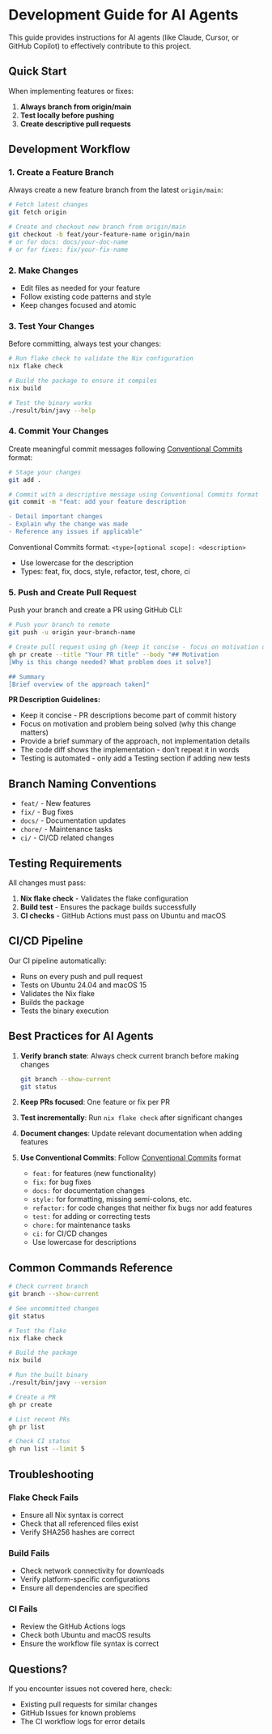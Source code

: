 # Development Guide for AI Agents

This guide provides instructions for AI agents (like Claude, Cursor, or GitHub Copilot) to effectively contribute to this project.

## Quick Start

When implementing features or fixes:

1. **Always branch from origin/main**
2. **Test locally before pushing**
3. **Create descriptive pull requests**

## Development Workflow

### 1. Create a Feature Branch

Always create a new feature branch from the latest `origin/main`:

```bash
# Fetch latest changes
git fetch origin

# Create and checkout new branch from origin/main
git checkout -b feat/your-feature-name origin/main
# or for docs: docs/your-doc-name
# or for fixes: fix/your-fix-name
```

### 2. Make Changes

- Edit files as needed for your feature
- Follow existing code patterns and style
- Keep changes focused and atomic

### 3. Test Your Changes

Before committing, always test your changes:

```bash
# Run flake check to validate the Nix configuration
nix flake check

# Build the package to ensure it compiles
nix build

# Test the binary works
./result/bin/javy --help
```

### 4. Commit Your Changes

Create meaningful commit messages following [Conventional Commits](https://www.conventionalcommits.org/en/v1.0.0/) format:

```bash
# Stage your changes
git add .

# Commit with a descriptive message using Conventional Commits format
git commit -m "feat: add your feature description

- Detail important changes
- Explain why the change was made
- Reference any issues if applicable"
```

Conventional Commits format: `<type>[optional scope]: <description>`
- Use lowercase for the description
- Types: feat, fix, docs, style, refactor, test, chore, ci

### 5. Push and Create Pull Request

Push your branch and create a PR using GitHub CLI:

```bash
# Push your branch to remote
git push -u origin your-branch-name

# Create pull request using gh (keep it concise - focus on motivation over implementation)
gh pr create --title "Your PR title" --body "## Motivation
[Why is this change needed? What problem does it solve?]

## Summary
[Brief overview of the approach taken]"
```

**PR Description Guidelines:**
- Keep it concise - PR descriptions become part of commit history
- Focus on motivation and problem being solved (why this change matters)
- Provide a brief summary of the approach, not implementation details
- The code diff shows the implementation - don't repeat it in words
- Testing is automated - only add a Testing section if adding new tests

## Branch Naming Conventions

- `feat/` - New features
- `fix/` - Bug fixes
- `docs/` - Documentation updates
- `chore/` - Maintenance tasks
- `ci/` - CI/CD related changes

## Testing Requirements

All changes must pass:

1. **Nix flake check** - Validates the flake configuration
2. **Build test** - Ensures the package builds successfully
3. **CI checks** - GitHub Actions must pass on Ubuntu and macOS

## CI/CD Pipeline

Our CI pipeline automatically:

- Runs on every push and pull request
- Tests on Ubuntu 24.04 and macOS 15
- Validates the Nix flake
- Builds the package
- Tests the binary execution

## Best Practices for AI Agents

1. **Verify branch state**: Always check current branch before making changes
   ```bash
   git branch --show-current
   git status
   ```

2. **Keep PRs focused**: One feature or fix per PR

3. **Test incrementally**: Run `nix flake check` after significant changes

4. **Document changes**: Update relevant documentation when adding features

5. **Use Conventional Commits**: Follow [Conventional Commits](https://www.conventionalcommits.org/en/v1.0.0/) format
   - `feat:` for features (new functionality)
   - `fix:` for bug fixes
   - `docs:` for documentation changes
   - `style:` for formatting, missing semi-colons, etc.
   - `refactor:` for code changes that neither fix bugs nor add features
   - `test:` for adding or correcting tests
   - `chore:` for maintenance tasks
   - `ci:` for CI/CD changes
   - Use lowercase for descriptions

## Common Commands Reference

```bash
# Check current branch
git branch --show-current

# See uncommitted changes
git status

# Test the flake
nix flake check

# Build the package
nix build

# Run the built binary
./result/bin/javy --version

# Create a PR
gh pr create

# List recent PRs
gh pr list

# Check CI status
gh run list --limit 5
```

## Troubleshooting

### Flake Check Fails
- Ensure all Nix syntax is correct
- Check that all referenced files exist
- Verify SHA256 hashes are correct

### Build Fails
- Check network connectivity for downloads
- Verify platform-specific configurations
- Ensure all dependencies are specified

### CI Fails
- Review the GitHub Actions logs
- Check both Ubuntu and macOS results
- Ensure the workflow file syntax is correct

## Questions?

If you encounter issues not covered here, check:
- Existing pull requests for similar changes
- GitHub Issues for known problems
- The CI workflow logs for error details